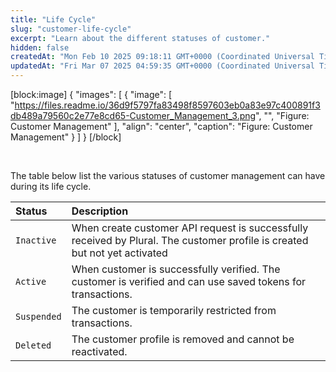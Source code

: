 ```yaml
---
title: "Life Cycle"
slug: "customer-life-cycle"
excerpt: "Learn about the different statuses of customer."
hidden: false
createdAt: "Mon Feb 10 2025 09:18:11 GMT+0000 (Coordinated Universal Time)"
updatedAt: "Fri Mar 07 2025 04:59:35 GMT+0000 (Coordinated Universal Time)"
---
```

[block:image]
{
  "images": [
    {
      "image": [
        "https://files.readme.io/36d9f5797fa83498f8597603eb0a83e97c400891f3db489a79560c2e77e8cd65-Customer_Management_3.png",
        "",
        "Figure: Customer Management"
      ],
      "align": "center",
      "caption": "Figure: Customer Management"
    }
  ]
}
[/block]


<br />

The table below list the various statuses of customer management can have during its life cycle.

| Status      | Description                                                                                                                |
| :---------- | :------------------------------------------------------------------------------------------------------------------------- |
| `Inactive`  | When create customer API request is successfully received by Plural. The customer profile is created but not yet activated |
| `Active`    | When customer is successfully verified. The customer is verified and can use saved tokens for transactions.                |
| `Suspended` | The customer is temporarily restricted from transactions.                                                                  |
| `Deleted`   | The customer profile is removed and cannot be reactivated.                                                                 |
